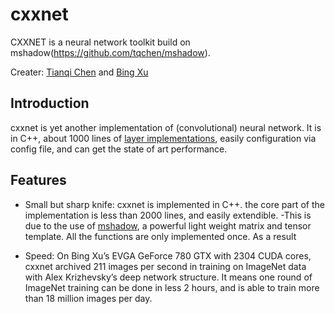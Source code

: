 cxxnet
======

CXXNET is a neural network toolkit build on mshadow(https://github.com/tqchen/mshadow).


Creater: [Tianqi Chen](http://homes.cs.washington.edu/~tqchen/) and [Bing Xu](http://ca.linkedin.com/in/binghsu)

## Introduction
cxxnet is yet another implementation of (convolutional) neural network. It is in C++, about 1000 lines of [layer implementations](../blob/master/cxxnet/core/cxxnet_layer-inl.hpp), easily configuration via config file, and can get the state of art performance.

## Features
* Small but sharp knife: cxxnet is implemented in C++.  the core part of the implementation is less than 2000 lines, and easily extendible.
  -This is due to the use of [mshadow](https://github.com/tqchen/mshadow), a powerful light weight matrix and tensor template. All the functions are only implemented once. As a result

* Speed:  On Bing Xu’s EVGA GeForce 780 GTX with 2304 CUDA cores, cxxnet archived 211 images per second in training on ImageNet data with Alex Krizhevsky’s deep network structure. It means one round of ImageNet training can be done in less 2 hours, and is able to train more than  18 million images per day.


